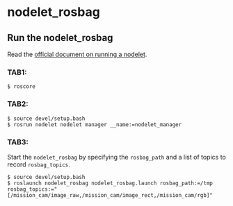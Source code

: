 # nodelet_rosbag


## Run the nodelet_rosbag

Read the [official document on running a nodelet](http://wiki.ros.org/nodelet/Tutorials/Running%20a%20nodelet).

### TAB1:
```
$ roscore
```

### TAB2:
```
$ source devel/setup.bash
$ rosrun nodelet nodelet manager __name:=nodelet_manager
```

### TAB3:

Start the `nodelet_rosbag` by specifying the `rosbag_path` and a list of topics to record `rosbag_topics`.
```
$ source devel/setup.bash
$ roslaunch nodelet_rosbag nodelet_rosbag.launch rosbag_path:=/tmp rosbag_topics:="[/mission_cam/image_raw,/mission_cam/image_rect,/mission_cam/rgb]"
```


